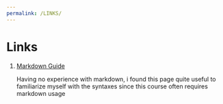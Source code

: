 ```yaml
---
permalink: /LINKS/
---
```


# Links

1. [Markdown Guide](https://www.markdownguide.org)

    Having no experience with markdown, i found this page quite useful to familiarize myself with the syntaxes since this course often requires markdown usage
